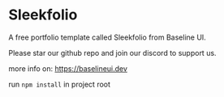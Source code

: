 # Sleekfolio 

A free portfolio template called Sleekfolio from Baseline UI. 

Please star our github repo and join our discord to support us.

more info on: https://baselineui.dev


run `npm install` in project root
